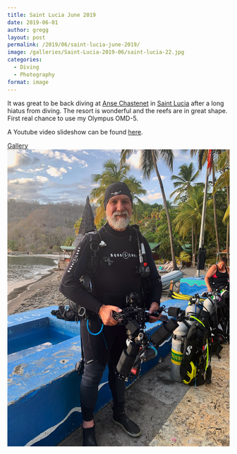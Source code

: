 ```yaml
---
title: Saint Lucia June 2019
date: 2019-06-01
author: gregg
layout: post
permalink: /2019/06/saint-lucia-june-2019/
image: /galleries/Saint-Lucia-2019-06/saint-lucia-22.jpg
categories:
  - Diving
  - Photography
format: image
---
```

It was great to be back diving at [Anse Chastenet](https://ansechastanet.com) in [Saint Lucia](https://en.wikipedia.org/wiki/Saint_Lucia) after a long hiatus from diving. The resort is wonderful and the reefs are in great shape. First real chance to use my Olympus OMD-5.

A Youtube video slideshow can be found [here](https://youtu.be/WHwPW3jOnx0).

<a href="https://lightroom.adobe.com/gallery/7b25cc9c355b4a5dbc0e0e2c81bdd444/albums/296b71578b064011912583f6f7f6df84/assets" jscontroller="false" rel="qtposter">
  Gallery<br/>
  <img alt="Saint Lucia Photo Gallery" src="/galleries/Saint-Lucia-2019-06/saint-lucia-22.jpg"/>
</a>